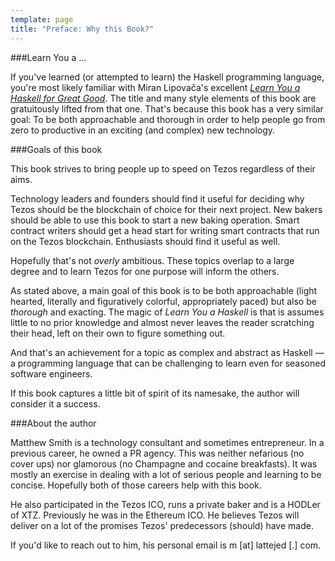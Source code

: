 ```yaml
---
template: page
title: "Preface: Why this Book?"
---
```


###Learn You a ...

If you've learned (or attempted to learn) the Haskell programming language, you're most likely familiar with Miran Lipovača's excellent [*Learn You a Haskell for Great Good*](http://learnyouahaskell.com). The title and many style elements of this book are gratuitously lifted from that one. That's because this book has a very similar goal: To be both approachable and thorough in order to help people go from zero to productive in an exciting (and complex) new technology.

###Goals of this book 

This book strives to bring people up to speed on Tezos regardless of their aims. 

Technology leaders and founders should find it useful for deciding why Tezos should be the blockchain of choice for their next project. New bakers should be able to use this book to start a new baking operation. Smart contract writers should get a head start for writing smart contracts that run on the Tezos blockchain. Enthusiasts should find it useful as well.

Hopefully that's not *overly* ambitious. These topics overlap to a large degree and to learn Tezos for one purpose will inform the others. 

As stated above, a main goal of this book is to be both approachable (light hearted, literally and figuratively colorful, appropriately paced) but also be *thorough* and exacting. The magic of *Learn You a Haskell* is that is assumes little to no prior knowledge and almost never leaves the reader scratching their head, left on their own to figure something out.

And that's an achievement for a topic as complex and abstract as Haskell &mdash; a programming language that can be challenging to learn even for seasoned software engineers.

If this book captures a little bit of spirit of its namesake, the author will consider it a success.

###About the author

Matthew Smith is a technology consultant and sometimes entrepreneur. In a previous career, he owned a PR agency. This was neither nefarious (no cover ups) nor glamorous (no Champagne and cocaine breakfasts). It was mostly an exercise in dealing with a lot of serious people and learning to be concise. Hopefully both of those careers help with this book.

He also participated in the Tezos ICO, runs a private baker and is a HODLer of XTZ. Previously he was in the Ethereum ICO. He believes Tezos will deliver on a lot of the promises Tezos' predecessors (should) have made.

If you'd like to reach out to him, his personal email is m [at] lattejed [.] com.
